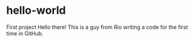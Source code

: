 # hello-world
First project
Hello there!
This is a guy from Rio writing a code for the first time in GitHub.
